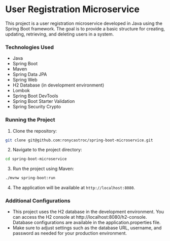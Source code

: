 # User Registration Microservice

This project is a user registration microservice developed in Java using the Spring Boot framework. The goal is to provide a basic structure for creating, updating, retrieving, and deleting users in a system.

### Technologies Used

- Java
- Spring Boot
- Maven
- Spring Data JPA
- Spring Web
- H2 Database (in development environment)
- Lombok
- Spring Boot DevTools
- Spring Boot Starter Validation
- Spring Security Crypto

### Running the Project
1. Clone the repository:
```bash
git clone git@github.com:ronycastroc/spring-boot-microservice.git
```

2. Navigate to the project directory:
```bash
cd spring-boot-microservice
```

3. Run the project using Maven:
```bash
./mvnw spring-boot:run
```

4. The application will be available at `http://localhost:8080`.

### Additional Configurations
- This project uses the H2 database in the development environment. You can access the H2 console at http://localhost:8080/h2-console. Database configurations are available in the application.properties file.
- Make sure to adjust settings such as the database URL, username, and password as needed for your production environment.
